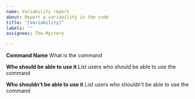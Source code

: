 ```yaml
---
name: Variability report
about: Report a variability in the code
title: "[Variability]"
labels: ''
assignees: The-Mystery

---
```


**Command Name**
What is the command

**Who should be able to use it**
List users who should be able to use the command

**Who shouldn't be able to use it**
List users who shouldn't be able to use the command
